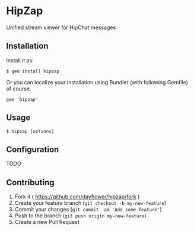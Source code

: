 # HipZap

Unified stream viewer for HipChat messages

## Installation

Install it as:

    $ gem install hipzap

Or you can localize your installation using Bundler (with following Gemfile) of course.

    gem 'hipzap'

## Usage

    $ hipzap [options]

## Configuration

TODO

## Contributing

1. Fork it ( https://github.com/dayflower/hipzap/fork )
2. Create your feature branch (`git checkout -b my-new-feature`)
3. Commit your changes (`git commit -am 'Add some feature'`)
4. Push to the branch (`git push origin my-new-feature`)
5. Create a new Pull Request
